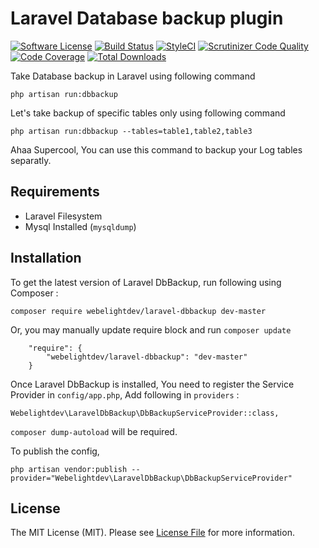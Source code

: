 # Laravel Database backup plugin
[![Software License](https://img.shields.io/badge/license-MIT-brightgreen.svg?style=flat-square)](LICENSE.md)
[![Build Status](https://scrutinizer-ci.com/g/webelightdev/laravel-dbbackup/badges/build.png?b=master)](https://scrutinizer-ci.com/g/webelightdev/laravel-dbbackup/build-status/master)
[![StyleCI](https://styleci.io/repos/68374707/shield)](https://styleci.io/repos/68374707/shield)
[![Scrutinizer Code Quality](https://scrutinizer-ci.com/g/webelightdev/laravel-dbbackup/badges/quality-score.png?b=master)](https://scrutinizer-ci.com/g/webelightdev/laravel-dbbackup/?branch=master)
[![Code Coverage](https://scrutinizer-ci.com/g/webelightdev/laravel-dbbackup/badges/coverage.png?b=master)](https://scrutinizer-ci.com/g/webelightdev/laravel-dbbackup/?branch=master)
[![Total Downloads](https://img.shields.io/packagist/dt/webelightdev/laravel-dbbackup.svg?style=flat-square)](https://packagist.org/packages/webelightdev/laravel-dbbackup)

Take Database backup in Laravel using following command
```
php artisan run:dbbackup
```
Let's take backup of specific tables only using following command
```
php artisan run:dbbackup --tables=table1,table2,table3
```
Ahaa Supercool, You can use this command to backup your Log tables separatly.

## Requirements
- Laravel Filesystem
- Mysql Installed (`mysqldump`)

## Installation
To get the latest version of Laravel DbBackup, run following using Composer :
```
composer require webelightdev/laravel-dbbackup dev-master
```
Or, you may manually update require block and run `composer update`
```
	"require": {
	    "webelightdev/laravel-dbbackup": "dev-master"
	}
```

Once Laravel DbBackup is installed, You need to register the Service Provider in `config/app.php`, Add following in `providers` :
```
Webelightdev\LaravelDbBackup\DbBackupServiceProvider::class,
```
 
`composer dump-autoload` will be required.

To publish the config,
```
php artisan vendor:publish --provider="Webelightdev\LaravelDbBackup\DbBackupServiceProvider"
```
## License
The MIT License (MIT). Please see [License File](LICENSE.md) for more information.